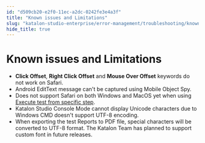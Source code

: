 ```yaml
---
id: "d509cb20-e2f0-11ec-a2dc-0242fe3e4a3f"
title: "Known issues and Limitations"
slug: "katalon-studio-enterprise/error-management/troubleshooting/known-issues-and-limitations"
hide_title: true
---
```


# <a id="id" class="anchor_top_offset"/><a id="ariaid-title1" class="anchor_top_offset"/>Known issues and Limitations

<ul xmlns="http://www.w3.org/1999/xhtml" className="ul"><li className="li"><strong className="ph b">Click Offset</strong>, <strong className="ph b">Right Click       Offset</strong> and <strong className="ph b">Mouse Over       Offset</strong> keywords do not work on Safari.</li><li className="li">Android EditText message can't be captured using Mobile Object     Spy.</li><li className="li">Does not support Safari on both Windows and MacOS yet     when using <a className="xref" href="/docs/katalon-studio-enterprise/test-execution/execute-and-debug-a-test-case">Execute test       from specific step</a>.</li><li className="li">Katalon Studio Console Mode cannot display Unicode characters     due to Windows CMD doesn't support UTF-8 encoding.</li><li className="li">When exporting the test Reports to PDF file, special characters     will be converted to UTF-8 format. The Katalon Team has planned to     support custom font in future releases.</li></ul> 
